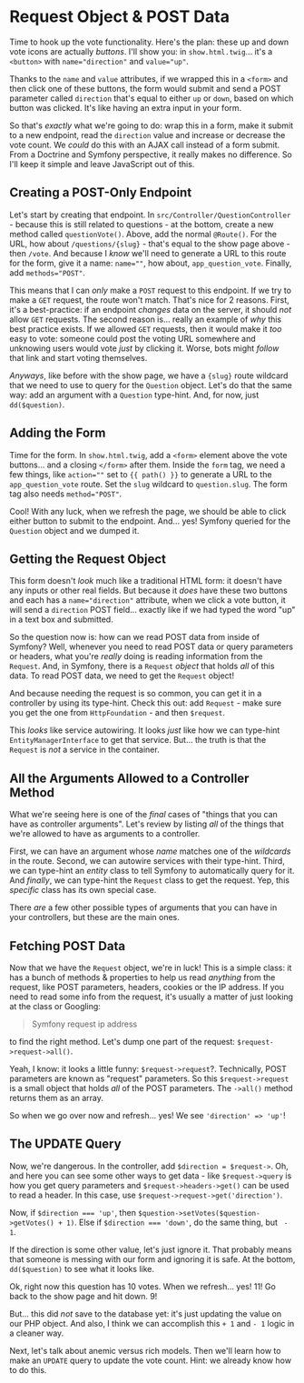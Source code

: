 # Request Object & POST Data

Time to hook up the vote functionality. Here's the plan: these up and down vote
icons are actually *buttons*. I'll show you: in `show.html.twig`... it's
a `<button>` with `name="direction"` and `value="up"`.

Thanks to the `name` and `value` attributes, if we wrapped this in a `<form>` and
then click one of these buttons, the form would submit and send a POST parameter
called `direction` that's equal to either `up` or `down`, based on which button
was clicked. It's like having an extra input in your form.

So that's *exactly* what we're going to do: wrap this in a form, make it submit
to a new endpoint, read the `direction` value and increase or decrease the vote
count. We *could* do this with an AJAX call instead of a form submit. From
a Doctrine and Symfony perspective, it really makes no difference. So I'll
keep it simple and leave JavaScript out of this.

## Creating a POST-Only Endpoint

Let's start by creating that endpoint. In `src/Controller/QuestionController` -
because this is still related to questions - at the bottom, create a new
method called `questionVote()`. Above, add the normal `@Route()`. For the URL,
how about `/questions/{slug}` - that's equal to the show page above - then
`/vote`. And because I *know* we'll need to generate a URL to this route for the
form, give it a name: `name=""`, how about, `app_question_vote`. Finally, add
`methods="POST"`.

This means that I can *only* make a `POST` request to this endpoint. If we try
to make a `GET` request, the route won't match. That's nice for 2 reasons. First,
it's a best-practice: if an endpoint *changes* data on the server, it should
*not* allow `GET` requests. The second reason is... really an example of *why* this
best practice exists. If we allowed `GET` requests, then it would make it *too*
easy to vote: someone could post the voting URL somewhere and unknowing users
would vote *just* by clicking it. Worse, bots might *follow* that link and start
voting themselves.

*Anyways*, like before with the show page, we have a `{slug}` route wildcard that
we need to use to query for the `Question` object. Let's do that the same way:
add an argument with a `Question` type-hint. And, for now, just `dd($question)`.

## Adding the Form

Time for the form. In `show.html.twig`, add a `<form>` element above the vote
buttons... and a closing `</form>` after them. Inside the `form` tag, we need a few
things, like `action=""` set to `{{ path() }}` to generate a URL to the
`app_question_vote` route. Set the `slug` wildcard to `question.slug`. The form
tag also needs `method="POST"`.

Cool! With any luck, when we refresh the page, we should be able to click either
button to submit to the endpoint. And... yes! Symfony queried
for the `Question` object and we dumped it.

## Getting the Request Object

This form doesn't *look* much like a traditional HTML form: it doesn't have any
inputs or other real fields. But because it *does* have these two buttons and each
has a `name="direction"` attribute, when we click a vote button, it will send a
`direction` POST field... exactly like if we had typed the word "up" in a text box
and submitted.

So the question now is: how can we read POST data from inside of Symfony? Well,
whenever you need to read POST data or query parameters or headers, what you're
*really* doing is reading information from the `Request`. And, in Symfony, there
is a `Request` *object* that holds *all* of this data. To read POST data, we
need to get the `Request` object!

And because needing the request is so common, you can get it in a controller
by using its type-hint. Check this out: add `Request` - make sure you get the one
from `HttpFoundation` - and then `$request`.

This *looks* like service autowiring. It looks *just* like how we can type-hint
`EntityManagerInterface` to get that service. But... the truth is that the
`Request` is *not* a service in the container.

## All the Arguments Allowed to a Controller Method

What we're seeing here is one of the *final* cases of "things that you can have
as controller arguments". Let's review by listing *all* of the things that
we're allowed to have as arguments to a controller.

First, we can have an argument whose *name* matches one of the *wildcards* in
the route. Second, we can autowire services with their type-hint. Third, we can
type-hint an *entity* class to tell Symfony to automatically query for
it. And *finally*, we can type-hint the `Request` class to get the request. Yep,
this *specific* class has its own special case.

There *are* a few other possible types of arguments that you can have in your
controllers, but these are the main ones.

## Fetching POST Data

Now that we have the `Request` object, we're in luck! This is a simple
class: it has a bunch of methods & properties to help us read *anything* from
the request, like POST parameters, headers, cookies or the IP address. If you need
to read some info from the request, it's usually a matter of just looking at the
class or Googling:

> Symfony request ip address

to find the right method. Let's dump one part of the request:
`$request->request->all()`.

Yeah, I know: it looks a little funny: `$request->request`?. Technically, POST
parameters are known as "request" parameters. So this `$request->request` is
a small object that holds *all* of the POST parameters. The `->all()` method
returns them as an array.

So when we go over now and refresh... yes! We see `'direction' => 'up'`!

## The UPDATE Query

Now, we're dangerous. In the controller, add `$direction = $request->`. Oh, and
here you can see some other ways to get data - like `$request->query` is how
you get query parameters and `$request->headers->get()` can be used to read a
header. In this case, use `$request->request->get('direction')`.

Now, if `$direction === 'up'`, then
`$question->setVotes($question->getVotes() + 1)`. Else if `$direction === 'down'`,
do the same thing, but ` - 1`.

If the direction is some other value, let's just ignore it. That probably means
that someone is messing with our form and ignoring it is safe. At the bottom,
`dd($question)` to see what it looks like.

Ok, right now this question has 10 votes. When we refresh... yes! 11! Go back to
the show page and hit down. 9!

But... this did *not* save to the database yet: it's just updating the value on our
PHP object. And also, I think we can accomplish this `+ 1` and `- 1` logic in
a cleaner way.

Next, let's talk about anemic versus rich models. Then we'll learn how to make
an `UPDATE` query to update the vote count. Hint: we already know how to do this.
